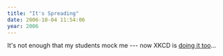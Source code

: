 ```yaml
---
title: "It's Spreading"
date: 2006-10-04 11:54:06
year: 2006
---
```

It's not enough that my students mock me --- now XKCD is <a href="http://www.xkcd.com/c166.html">doing it too</a>...
